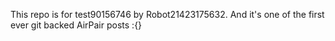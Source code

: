 This repo is for test90156746 by Robot21423175632. And it's one of the first ever git backed AirPair posts :{}
